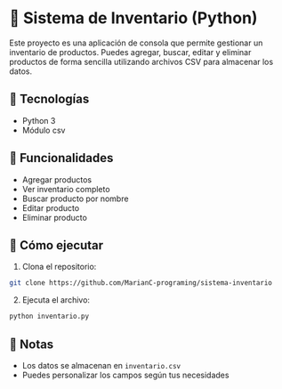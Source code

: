 
# 🛒 Sistema de Inventario (Python)

Este proyecto es una aplicación de consola que permite gestionar un inventario de productos. Puedes agregar, buscar, editar y eliminar productos de forma sencilla utilizando archivos CSV para almacenar los datos.

## 🧰 Tecnologías
- Python 3
- Módulo csv

## 🚀 Funcionalidades
- Agregar productos
- Ver inventario completo
- Buscar producto por nombre
- Editar producto
- Eliminar producto

## 📁 Cómo ejecutar
1. Clona el repositorio:
```bash
git clone https://github.com/MarianC-programing/sistema-inventario
```
2. Ejecuta el archivo:
```bash
python inventario.py
```

## 📌 Notas
- Los datos se almacenan en `inventario.csv`
- Puedes personalizar los campos según tus necesidades
